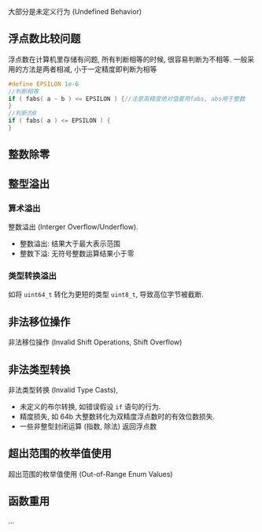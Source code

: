 大部分是未定义行为 (Undefined Behavior)

## 浮点数比较问题

浮点数在计算机里存储有问题, 所有判断相等的时候, 很容易判断为不相等. 一般采用的方法是两者相减, 小于一定精度即判断为相等

```c
#define EPSILON 1e-6
//判断相等
if ( fabs( a - b ) <= EPSILON ) {//注意高精度绝对值要用fabs, abs用于整数
}
//判断为0
if ( fabs( a ) <= EPSILON ) {
}
```

## 整数除零

## 整型溢出

### 算术溢出

整数溢出 (Interger Overflow/Underflow). 
- 整数溢出: 结果大于最大表示范围
- 整数下溢: 无符号整数运算结果小于零

### 类型转换溢出

如将 `uint64_t` 转化为更短的类型 `uint8_t`, 导致高位字节被截断.

## 非法移位操作

非法移位操作 (Invalid Shift Operations, Shift Overflow)

## 非法类型转换

非法类型转换 (Invalid Type Casts), 
- 未定义的布尔转换, 如错误假设 `if` 语句的行为.
- 精度损失, 如 64b 大整数转化为双精度浮点数时的有效位数损失.
- 一些非整型封闭运算 (指数, 除法) 返回浮点数

## 超出范围的枚举值使用

超出范围的枚举值使用 (Out-of-Range Enum Values)

## 函数重用

...